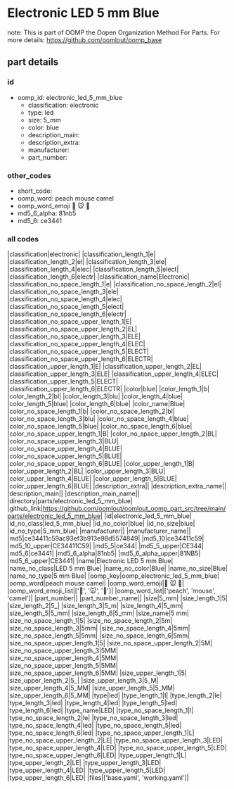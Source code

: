 # Electronic LED 5 mm Blue  

note: This is part of OOMP the Oopen Organization Method For Parts. For more details: https://github.com/oomlout/oomp_base

##  part details





### id
* oomp_id: electronic_led_5_mm_blue
  * classification: electronic
  * type: led
  * size: 5_mm
  * color: blue
  * description_main: 
  * description_extra: 
  * manufacturer: 
  * part_number: 

### other_codes
* short_code: 
* oomp_word: peach mouse camel
* oomp_word_emoji :peach: :mouse: :camel:
* md5_6_alpha: 81nb5
* md5_6: ce3441

### all codes 
|classification|electronic|
|classification_length_1|e|
|classification_length_2|el|
|classification_length_3|ele|
|classification_length_4|elec|
|classification_length_5|elect|
|classification_length_6|electr|
|classification_name|Electronic|
|classification_no_space_length_1|e|
|classification_no_space_length_2|el|
|classification_no_space_length_3|ele|
|classification_no_space_length_4|elec|
|classification_no_space_length_5|elect|
|classification_no_space_length_6|electr|
|classification_no_space_upper_length_1|E|
|classification_no_space_upper_length_2|EL|
|classification_no_space_upper_length_3|ELE|
|classification_no_space_upper_length_4|ELEC|
|classification_no_space_upper_length_5|ELECT|
|classification_no_space_upper_length_6|ELECTR|
|classification_upper_length_1|E|
|classification_upper_length_2|EL|
|classification_upper_length_3|ELE|
|classification_upper_length_4|ELEC|
|classification_upper_length_5|ELECT|
|classification_upper_length_6|ELECTR|
|color|blue|
|color_length_1|b|
|color_length_2|bl|
|color_length_3|blu|
|color_length_4|blue|
|color_length_5|blue|
|color_length_6|blue|
|color_name|Blue|
|color_no_space_length_1|b|
|color_no_space_length_2|bl|
|color_no_space_length_3|blu|
|color_no_space_length_4|blue|
|color_no_space_length_5|blue|
|color_no_space_length_6|blue|
|color_no_space_upper_length_1|B|
|color_no_space_upper_length_2|BL|
|color_no_space_upper_length_3|BLU|
|color_no_space_upper_length_4|BLUE|
|color_no_space_upper_length_5|BLUE|
|color_no_space_upper_length_6|BLUE|
|color_upper_length_1|B|
|color_upper_length_2|BL|
|color_upper_length_3|BLU|
|color_upper_length_4|BLUE|
|color_upper_length_5|BLUE|
|color_upper_length_6|BLUE|
|description_extra||
|description_extra_name||
|description_main||
|description_main_name||
|directory|parts/electronic_led_5_mm_blue|
|github_link|https://github.com/oomlout/oomlout_oomp_part_src/tree/main/parts/electronic_led_5_mm_blue|
|id|electronic_led_5_mm_blue|
|id_no_class|led_5_mm_blue|
|id_no_color|blue|
|id_no_size|blue|
|id_no_type|5_mm_blue|
|manufacturer||
|manufacturer_name||
|md5|ce34411c59ac93ef3b913e98d5574849|
|md5_10|ce34411c59|
|md5_10_upper|CE34411C59|
|md5_5|ce344|
|md5_5_upper|CE344|
|md5_6|ce3441|
|md5_6_alpha|81nb5|
|md5_6_alpha_upper|81NB5|
|md5_6_upper|CE3441|
|name|Electronic LED 5 mm Blue|
|name_no_class|LED 5 mm Blue|
|name_no_color|Blue|
|name_no_size|Blue|
|name_no_type|5 mm Blue|
|oomp_key|oomp_electronic_led_5_mm_blue|
|oomp_word|peach mouse camel|
|oomp_word_emoji|:peach: :mouse: :camel:|
|oomp_word_emoji_list|[':peach:', ':mouse:', ':camel:']|
|oomp_word_list|['peach', 'mouse', 'camel']|
|part_number||
|part_number_name||
|size|5_mm|
|size_length_1|5|
|size_length_2|5_|
|size_length_3|5_m|
|size_length_4|5_mm|
|size_length_5|5_mm|
|size_length_6|5_mm|
|size_name|5 mm|
|size_no_space_length_1|5|
|size_no_space_length_2|5m|
|size_no_space_length_3|5mm|
|size_no_space_length_4|5mm|
|size_no_space_length_5|5mm|
|size_no_space_length_6|5mm|
|size_no_space_upper_length_1|5|
|size_no_space_upper_length_2|5M|
|size_no_space_upper_length_3|5MM|
|size_no_space_upper_length_4|5MM|
|size_no_space_upper_length_5|5MM|
|size_no_space_upper_length_6|5MM|
|size_upper_length_1|5|
|size_upper_length_2|5_|
|size_upper_length_3|5_M|
|size_upper_length_4|5_MM|
|size_upper_length_5|5_MM|
|size_upper_length_6|5_MM|
|type|led|
|type_length_1|l|
|type_length_2|le|
|type_length_3|led|
|type_length_4|led|
|type_length_5|led|
|type_length_6|led|
|type_name|LED|
|type_no_space_length_1|l|
|type_no_space_length_2|le|
|type_no_space_length_3|led|
|type_no_space_length_4|led|
|type_no_space_length_5|led|
|type_no_space_length_6|led|
|type_no_space_upper_length_1|L|
|type_no_space_upper_length_2|LE|
|type_no_space_upper_length_3|LED|
|type_no_space_upper_length_4|LED|
|type_no_space_upper_length_5|LED|
|type_no_space_upper_length_6|LED|
|type_upper_length_1|L|
|type_upper_length_2|LE|
|type_upper_length_3|LED|
|type_upper_length_4|LED|
|type_upper_length_5|LED|
|type_upper_length_6|LED|
|files|['base.yaml', 'working.yaml']|
